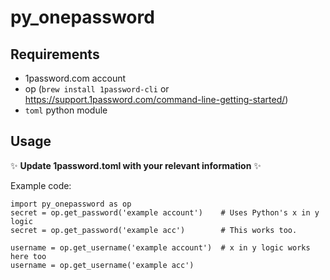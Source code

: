 # py_onepassword

## Requirements
- 1password.com account
- op (`brew install 1password-cli` or https://support.1password.com/command-line-getting-started/)
- `toml` python module

## Usage

✨ **Update 1password.toml with your relevant information** ✨

Example code:
```
import py_onepassword as op
secret = op.get_password('example account')    # Uses Python's x in y logic
secret = op.get_password('example acc')        # This works too.

username = op.get_username('example account')  # x in y logic works here too
username = op.get_username('example acc')
```

